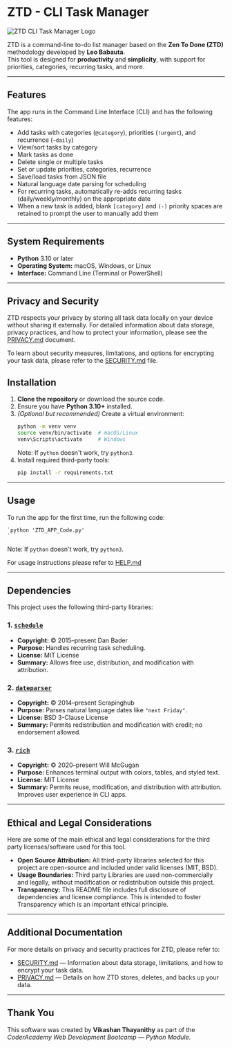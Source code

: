 # ZTD - CLI Task Manager

![ZTD CLI Task Manager Logo](./images/ZTD%20Task%20Manager%20Logo%20Design.png)

ZTD is a command-line to-do list manager based on the **Zen To Done (ZTD)** methodology developed by **Leo Babauta**.  
This tool is designed for **productivity** and **simplicity**, with support for priorities, categories, recurring tasks, and more.

---

## Features

The app runs in the Command Line Interface (CLI) and has the following features:

- Add tasks with categories (`@category`), priorities (`!urgent`), and recurrence (`~daily`)
- View/sort tasks by category
- Mark tasks as done
- Delete single or multiple tasks
- Set or update priorities, categories, recurrence
- Save/load tasks from JSON file
- Natural language date parsing for scheduling
- For recurring tasks, automatically re-adds recurring tasks (daily/weekly/monthly) on the appropriate date
- When a new task is added, blank `[category]` and `(-)` priority spaces are retained to prompt the user to manually add them

---

## System Requirements

- **Python** 3.10 or later  
- **Operating System:** macOS, Windows, or Linux  
- **Interface:** Command Line (Terminal or PowerShell)

---
## Privacy and Security

ZTD respects your privacy by storing all task data locally on your device without sharing it externally. For detailed information about data storage, privacy practices, and how to protect your information, please see the [PRIVACY.md](./PRIVACY.md) document.  

To learn about security measures, limitations, and options for encrypting your task data, please refer to the [SECURITY.md](./SECURITY.md) file.

## Installation

1. **Clone the repository** or download the source code.
2. Ensure you have **Python 3.10+** installed.
3. *(Optional but recommended)* Create a virtual environment:
   ```bash
   python -m venv venv       
   source venv/bin/activate  # macOS/Linux
   venv\Scripts\activate     # Windows
   ```
   Note: If `python` doesn't work, try `python3`.
4. Install required third-party tools:
   ```bash
   pip install -r requirements.txt
   ```

---
## Usage

To run the app for the first time, run the following code: 
    
    `python 'ZTD_APP_Code.py'  
    `
Note: If `python` doesn't work, try `python3`.

For usage instructions please refer to [HELP.md](HELP.md)

---
## Dependencies

This project uses the following third-party libraries:

### 1\. [`schedule`](https://pypi.org/project/schedule/)
   - **Copyright:** © 2015–present Dan Bader  
   - **Purpose:** Handles recurring task scheduling.  
   - **License:** MIT License  
   - **Summary:** Allows free use, distribution, and modification with attribution.

### 2\. [`dateparser`](https://pypi.org/project/dateparser/)
   - **Copyright:** © 2014–present Scrapinghub  
   - **Purpose:** Parses natural language dates like `"next Friday"`.  
   - **License:** BSD 3-Clause License  
   - **Summary:** Permits redistribution and modification with credit; no endorsement allowed.

### 3\. [`rich`](https://pypi.org/project/rich/)
   - **Copyright:** © 2020–present Will McGugan  
   - **Purpose:** Enhances terminal output with colors, tables, and styled text.  
   - **License:** MIT License  
   - **Summary:** Permits reuse, modification, and distribution with attribution. Improves user experience in CLI apps.

---

## Ethical and Legal Considerations

Here are some of the main ethical and legal considerations for the third party licenses/software used for this tool. 

* **Open Source Attribution:** All third-party libraries selected for this project are open-source and included under valid licenses (MIT, BSD).
* **Usage Boundaries:** Third party Libraries are used non-commercially and legally, without modification or redistribution outside this project.
* **Transparency:** This README file includes full disclosure of dependencies and license compliance. This is intended to foster Transparency which is an important ethical principle. 

---

## Additional Documentation

For more details on privacy and security practices for ZTD, please refer to:

- [SECURITY.md](./SECURITY.md) — Information about data storage, limitations, and how to encrypt your task data.
- [PRIVACY.md](./PRIVACY.md) — Details on how ZTD stores, deletes, and backs up your data.

---

## Thank You

This software was created by **Vikashan Thayanithy** as part of the *CoderAcademy Web Development Bootcamp — Python Module*.
